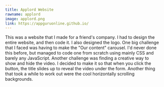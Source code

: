 ```yaml
---
title: Applord Website
rawname: applord
image: applord.png
link: https://appguruonline.github.io/
---
```

This was a website that I made for a friend's company. I had to design the entire website, and then code it. I also designed the logo. One big challenge that I faced was having to make the "Our content" carousel. I'd never done this before, but managed to code one from scratch using mainly CSS and barely any JavaScript. Another challenge was finding a creative way to show and hide the video. I decided to make it so that when you click the button, the title slides up to reveal the video under the form. Another thing that took a while to work out were the cool horizontally scrolling backgrounds.